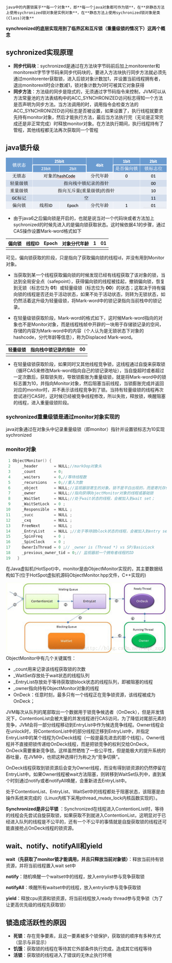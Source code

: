 	java中的内置锁属于**每一个对象**，即**每一个java对象都可作为锁**，在**非静态方法上使用sychronized锁对象是实例对象**，在**静态方法上使用sychronized锁对象是类(Class)对象**

​	**synchronized的底层实现用到了临界区和互斥锁（重量级锁的情况下）这两个概念**

## sychronized实现原理

- **同步代码块**：sychronized是通过在方法块字节码前后加上monitorenter和monitorexit字节字节码来同步代码块的，要进入方法块执行同步方法就必须先通过monitorenter获取锁，进入后锁对象计数加1，并设置当前线程拥有者，退出monitorexit时会计数减1，锁对象计数为0时可被其它对象获得
- **同步方法**：方法级的同步是隐式的，无须通过字节码指令来控制，JVM可以从方法常量池的方法表结构中的ACC_SYNCHRONIZED访问标志得知一个方法是否声明为同步方法。当方法调用的时，调用指令会检查方法的ACC_SYNCHRONIZED访问标志是否被设置，如果设置了，执行线程就要求先持有monitor对象，然后才能执行方法，最后当方法执行完（无论是正常完成还是非正常完成）时释放monitor对象。在方法执行期间，执行线程持有了管程，其他线程都无法再次获取同一个管程

## java锁升级

![java_class_head](../../图片/java/java_class_head.png)

- 由于java6之后偏向锁是开启的，也就是说当对一个代码块或者方法加上sychronized的时候先进入的是偏向锁获取状态。这时候依据4.1的步骤，通过CAS操作设置Mark-word格式如下

| 偏向锁 | 线程ID | Epoch | 对象分代年龄 | 1    | 01   |
| ------ | ------ | ----- | ------------ | ---- | ---- |
|        |        |       |              |      |      |

可见，偏向锁获取的阶段，只是指向了获取偏向锁的线程id，并没有用到Monitor对象。

- 当获取到某一个线程获取偏向锁的时候发现已经有线程获取了该对象的锁，当达到全局安全点（safepoint），获得偏向锁的线程被挂起，撤销偏向锁，恢复到无锁（标志位为 **01**）或轻量级锁（标志位为 **00**）的状态；这取决于持有偏向锁的线程是否还处于活动状态，如果不处于活动状态，则转为无锁状态，如仍然活着这升级为轻量级锁，将Mark-word中的锁记录指向当前栈中的锁记录。

- 在轻量级锁获取阶段，Mark-word的格式如下，这时候Mark-word指向的对象也不是Monitor对象，而是线程栈帧中开辟的一块用于存储锁记录的空间，存储的内容为Mark-word中的内容（个人认为是无锁状态下对象的hashcode，分代年龄等信息），称为Displaced Mark-word。

| 轻量级锁 | 指向栈中锁记录的指针 | 00   |
| -------- | -------------------- | ---- |
|          |                      |      |

- 在轻量级锁获取阶段，如果同时又其他线程竞争锁，这线程通过自旋来获取锁（循环CAS来修改Mark-word指向自己的锁记录地址），当自旋超时或者超过一定次数后，获取锁失败，导致锁膨胀为重量级锁，就是将Mark-word中的锁标志置为10，并指向Monitor对象，然后阻塞当前线程，当锁膨胀完成并返回对应的monitor时，并不表示该线程竞争到了锁。当持有轻量级锁的线程再次尝试进行CAS时，这时候已经被竞争线程修改，所以失败，释放锁，唤醒阻塞的线程，进入重量级锁阶段。

### sychronized重量级锁是通过monitor对象实现的

​	java对象通过在对象头中记录重量级锁（即monitor）指针并设置锁标志为10实现sychronized

###  	monitor对象

```c++
 1 ObjectMonitor() {
 2     _header       = NULL;//markOop对象头
 3     _count        = 0;
 4     _waiters      = 0,//等待线程数
 5     _recursions   = 0;//重入次数
 6     _object       = NULL;//监视器锁寄生的对象。锁不是平白出现的，而是寄托存储于对象中。
 7     _owner        = NULL;//指向获得ObjectMonitor对象的线程或基础锁
 8     _WaitSet      = NULL;//处于wait状态的线程，会被加入到wait set；
 9     _WaitSetLock  = 0 ;
10     _Responsible  = NULL ;
11     _succ         = NULL ;
12     _cxq          = NULL ;
13     FreeNext      = NULL ;
14     _EntryList    = NULL ;//处于等待锁block状态的线程，会被加入到entry set；
15     _SpinFreq     = 0 ;
16     _SpinClock    = 0 ;
17     OwnerIsThread = 0 ;// _owner is (Thread *) vs SP/BasicLock
18     _previous_owner_tid = 0;// 监视器前一个拥有者线程的ID
19   }
```

在Java虚拟机(HotSpot)中，monitor是由ObjectMonitor实现的，其主要数据结构如下(位于HotSpot虚拟机源码ObjectMonitor.hpp文件，C++实现的)

![](../../图片/java/sychronized_montiro.png)ObjectMonitor中有几个关键属性：

- _count用来记录该线程获取锁的次数
- _WaitSet存放处于wait状态的线程队列
- _EntryList存放处于等待获取锁block状态的线程队列，即被阻塞的线程
- _owner指向持有ObjectMonitor对象的线程
- OnDeck：任意时刻，最多只有一个线程正在竞争锁资源，该线程被成为OnDeck；

JVM每次从队列的尾部取出一个数据用于锁竞争候选者（OnDeck），但是并发情况下，ContentionList会被大量的并发线程进行CAS访问，为了降低对尾部元素的竞争，JVM会将一部分线程移动到EntryList中作为候选竞争线程。Owner线程会在unlock时，将ContentionList中的部分线程迁移到EntryList中，并指定EntryList中的某个线程为OnDeck线程（一般是最先进去的那个线程）。Owner线程并不直接把锁传递给OnDeck线程，而是把锁竞争的权利交给OnDeck，OnDeck需要重新竞争锁。这样虽然牺牲了一些公平性，但是能极大的提升系统的吞吐量，在JVM中，也把这种选择行为称之为“竞争切换”。

OnDeck线程获取到锁资源后会变为Owner线程，而没有得到锁资源的仍然停留在EntryList中。如果Owner线程被wait方法阻塞，则转移到WaitSet队列中，直到某个时刻通过notify或者notifyAll唤醒，会重新进去EntryList中。

处于ContentionList、EntryList、WaitSet中的线程都处于阻塞状态，该阻塞是由操作系统来完成的（Linux内核下采用pthread_mutex_lock内核函数实现的）。

**Synchronized是非公平锁** ：Synchronized在线程进入ContentionList时，等待的线程会先尝试自旋获取锁，如果获取不到就进入ContentionList，这明显对于已经进入队列的线程是不公平的，还有一个不公平的事情就是自旋获取锁的线程还可能直接抢占OnDeck线程的锁资源。

## wait、notify、notifyAll和yield

**wait（先获取了monitor锁才能调用，并且只释放当前对象锁）**：释放当前持有锁资源，并将当前线程置入wait set中

**notify**：随机唤醒一个waitset中的线程，放入entrylist参与竞争获取锁

**notifyAll**：唤醒所有waitset中的线程，放入entrylist参与竞争获取锁

**yield**：释放cpu资源和锁资源，将当前线程放入ready thread参与竞争锁（为了让更高优先级的线程先获取锁）

## 锁造成活跃性的原因

- **死锁**：存在竞争要素，且这一要素被多个锁保护，获取锁的顺序有多种方式（显示与非显示）
- **饥饿**：获取锁的线程在等待其它外部条件执行完成，造成其它线程等待
- **活锁**：获取锁的线程进入了错误的无休止执行环境